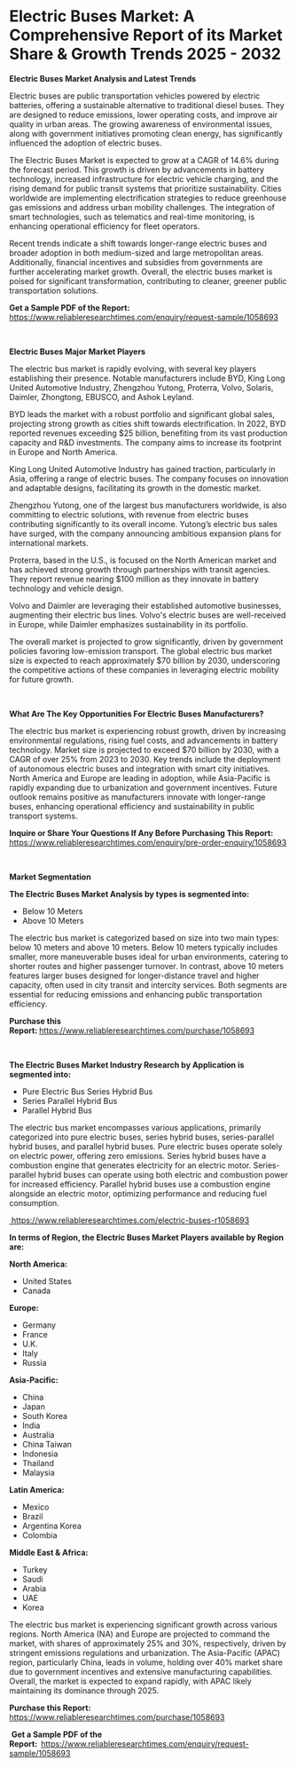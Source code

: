 <p><h1>Electric Buses Market: A Comprehensive Report of its Market Share & Growth Trends 2025 - 2032</h1></p><p><strong>Electric Buses Market Analysis and Latest Trends</strong></p>
<p><p>Electric buses are public transportation vehicles powered by electric batteries, offering a sustainable alternative to traditional diesel buses. They are designed to reduce emissions, lower operating costs, and improve air quality in urban areas. The growing awareness of environmental issues, along with government initiatives promoting clean energy, has significantly influenced the adoption of electric buses.</p><p>The Electric Buses Market is expected to grow at a CAGR of 14.6% during the forecast period. This growth is driven by advancements in battery technology, increased infrastructure for electric vehicle charging, and the rising demand for public transit systems that prioritize sustainability. Cities worldwide are implementing electrification strategies to reduce greenhouse gas emissions and address urban mobility challenges. The integration of smart technologies, such as telematics and real-time monitoring, is enhancing operational efficiency for fleet operators.</p><p>Recent trends indicate a shift towards longer-range electric buses and broader adoption in both medium-sized and large metropolitan areas. Additionally, financial incentives and subsidies from governments are further accelerating market growth. Overall, the electric buses market is poised for significant transformation, contributing to cleaner, greener public transportation solutions.</p></p>
<p><strong>Get a Sample PDF of the Report:&nbsp;</strong> <a href="https://www.reliableresearchtimes.com/enquiry/request-sample/1058693?utm_campaign=3349&utm_medium=2&utm_source=Github&utm_content=ia&utm_term=17042025&utm_id=electric-buses">https://www.reliableresearchtimes.com/enquiry/request-sample/1058693</a></p>
<p>&nbsp;</p>
<p><strong>Electric Buses Major Market Players</strong></p>
<p><p>The electric bus market is rapidly evolving, with several key players establishing their presence. Notable manufacturers include BYD, King Long United Automotive Industry, Zhengzhou Yutong, Proterra, Volvo, Solaris, Daimler, Zhongtong, EBUSCO, and Ashok Leyland.</p><p>BYD leads the market with a robust portfolio and significant global sales, projecting strong growth as cities shift towards electrification. In 2022, BYD reported revenues exceeding $25 billion, benefiting from its vast production capacity and R&D investments. The company aims to increase its footprint in Europe and North America.</p><p>King Long United Automotive Industry has gained traction, particularly in Asia, offering a range of electric buses. The company focuses on innovation and adaptable designs, facilitating its growth in the domestic market. </p><p>Zhengzhou Yutong, one of the largest bus manufacturers worldwide, is also committing to electric solutions, with revenue from electric buses contributing significantly to its overall income. Yutong’s electric bus sales have surged, with the company announcing ambitious expansion plans for international markets.</p><p>Proterra, based in the U.S., is focused on the North American market and has achieved strong growth through partnerships with transit agencies. They report revenue nearing $100 million as they innovate in battery technology and vehicle design.</p><p>Volvo and Daimler are leveraging their established automotive businesses, augmenting their electric bus lines. Volvo's electric buses are well-received in Europe, while Daimler emphasizes sustainability in its portfolio.</p><p>The overall market is projected to grow significantly, driven by government policies favoring low-emission transport. The global electric bus market size is expected to reach approximately $70 billion by 2030, underscoring the competitive actions of these companies in leveraging electric mobility for future growth.</p></p>
<p>&nbsp;</p>
<p><strong>What Are The Key Opportunities For Electric Buses Manufacturers?</strong></p>
<p><p>The electric bus market is experiencing robust growth, driven by increasing environmental regulations, rising fuel costs, and advancements in battery technology. Market size is projected to exceed $70 billion by 2030, with a CAGR of over 25% from 2023 to 2030. Key trends include the deployment of autonomous electric buses and integration with smart city initiatives. North America and Europe are leading in adoption, while Asia-Pacific is rapidly expanding due to urbanization and government incentives. Future outlook remains positive as manufacturers innovate with longer-range buses, enhancing operational efficiency and sustainability in public transport systems.</p></p>
<p><strong>Inquire or Share Your Questions If Any Before Purchasing This Report:</strong> <a href="https://www.reliableresearchtimes.com/enquiry/pre-order-enquiry/1058693?utm_campaign=3349&utm_medium=2&utm_source=Github&utm_content=ia&utm_term=17042025&utm_id=electric-buses">https://www.reliableresearchtimes.com/enquiry/pre-order-enquiry/1058693</a></p>
<p>&nbsp;</p>
<p><strong>Market Segmentation</strong></p>
<p><strong>The Electric Buses Market Analysis by types is segmented into:</strong></p>
<p><ul><li>Below 10 Meters</li><li>Above 10 Meters</li></ul></p>
<p><p>The electric bus market is categorized based on size into two main types: below 10 meters and above 10 meters. Below 10 meters typically includes smaller, more maneuverable buses ideal for urban environments, catering to shorter routes and higher passenger turnover. In contrast, above 10 meters features larger buses designed for longer-distance travel and higher capacity, often used in city transit and intercity services. Both segments are essential for reducing emissions and enhancing public transportation efficiency.</p></p>
<p><strong>Purchase this Report:&nbsp;</strong><a href="https://www.reliableresearchtimes.com/purchase/1058693?utm_campaign=3349&utm_medium=2&utm_source=Github&utm_content=ia&utm_term=17042025&utm_id=electric-buses">https://www.reliableresearchtimes.com/purchase/1058693</a></p>
<p>&nbsp;</p>
<p><strong>The Electric Buses Market Industry Research by Application is segmented into:</strong></p>
<p><ul><li>Pure Electric Bus Series Hybrid Bus</li><li>Series Parallel Hybrid Bus</li><li>Parallel Hybrid Bus</li></ul></p>
<p><p>The electric bus market encompasses various applications, primarily categorized into pure electric buses, series hybrid buses, series-parallel hybrid buses, and parallel hybrid buses. Pure electric buses operate solely on electric power, offering zero emissions. Series hybrid buses have a combustion engine that generates electricity for an electric motor. Series-parallel hybrid buses can operate using both electric and combustion power for increased efficiency. Parallel hybrid buses use a combustion engine alongside an electric motor, optimizing performance and reducing fuel consumption.</p></p>
<p><a href="https://www.reliableresearchtimes.com/electric-buses-r1058693?utm_campaign=3349&utm_medium=2&utm_source=Github&utm_content=ia&utm_term=17042025&utm_id=electric-buses">&nbsp;https://www.reliableresearchtimes.com/electric-buses-r1058693</a></p>
<p><strong>In terms of Region, the Electric Buses Market Players available by Region are:</strong></p>
<p>
    <p> <strong> North America: </strong>
        <ul>
            <li>United States</li>
            <li>Canada</li>
        </ul>
        </p> 
    <p> <strong> Europe: </strong>
        <ul>
            <li>Germany</li>
            <li>France</li>
            <li>U.K.</li>
            <li>Italy</li>
            <li>Russia</li>
        </ul>
        </p> 
    <p> <strong> Asia-Pacific: </strong>
        <ul>
            <li>China</li>
            <li>Japan</li>
            <li>South Korea</li>
            <li>India</li>
            <li>Australia</li>
            <li>China Taiwan</li>
            <li>Indonesia</li>
            <li>Thailand</li>
            <li>Malaysia</li>
        </ul>
        </p> 
    <p> <strong> Latin America: </strong>
        <ul>
            <li>Mexico</li>
            <li>Brazil</li>
            <li>Argentina Korea</li>
            <li>Colombia</li>
        </ul>
        </p> 
    <p> <strong> Middle East & Africa: </strong>
        <ul>
            <li>Turkey</li>
            <li>Saudi</li>
            <li>Arabia</li>
            <li>UAE</li>
            <li>Korea</li>
        </ul>
    </p>
    </p>
<p><p>The electric bus market is experiencing significant growth across various regions. North America (NA) and Europe are projected to command the market, with shares of approximately 25% and 30%, respectively, driven by stringent emissions regulations and urbanization. The Asia-Pacific (APAC) region, particularly China, leads in volume, holding over 40% market share due to government incentives and extensive manufacturing capabilities. Overall, the market is expected to expand rapidly, with APAC likely maintaining its dominance through 2025.</p></p>
<p><strong>Purchase this Report: </strong><a href="https://www.reliableresearchtimes.com/purchase/1058693?utm_campaign=3349&utm_medium=2&utm_source=Github&utm_content=ia&utm_term=17042025&utm_id=electric-buses">https://www.reliableresearchtimes.com/purchase/1058693</a></p>
<p>&nbsp;<strong>Get a Sample PDF of the Report:&nbsp;&nbsp;</strong><a href="https://www.reliableresearchtimes.com/enquiry/request-sample/1058693?utm_campaign=3349&utm_medium=2&utm_source=Github&utm_content=ia&utm_term=17042025&utm_id=electric-buses">https://www.reliableresearchtimes.com/enquiry/request-sample/1058693</a></p>
<p><strong></strong></p>
<p><p></p><p></p><p></p></p>